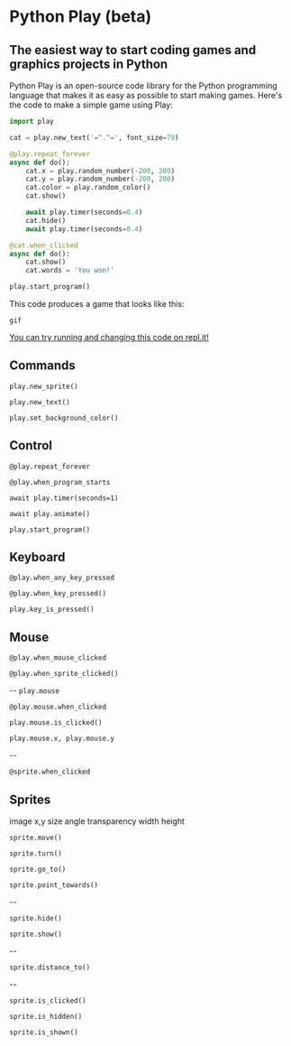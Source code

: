 # Python Play (beta)
## The easiest way to start coding games and graphics projects in Python

Python Play is an open-source code library for the Python programming language that makes it as easy as possible to start making games. Here's the code to make a simple game using Play:

```python
import play

cat = play.new_text('=^.^=', font_size=70)

@play.repeat_forever
async def do():
    cat.x = play.random_number(-200, 200)
    cat.y = play.random_number(-200, 200)
    cat.color = play.random_color()
    cat.show()

    await play.timer(seconds=0.4)
    cat.hide()
    await play.timer(seconds=0.4)

@cat.when_clicked
async def do():
    cat.show()
    cat.words = 'You won!'

play.start_program()
```

This code produces a game that looks like this:

    gif

[You can try running and changing this code on repl.it!](todo)


## Commands

`play.new_sprite()`

`play.new_text()`

`play.set_background_color()`

## Control

`@play.repeat_forever`

`@play.when_program_starts`

`await play.timer(seconds=1)`

`await play.animate()`

`play.start_program()`

## Keyboard 

`@play.when_any_key_pressed`

`@play.when_key_pressed()`

`play.key_is_pressed()`


## Mouse

`@play.when_mouse_clicked`

`@play.when_sprite_clicked()`

--
`play.mouse`

`@play.mouse.when_clicked`

`play.mouse.is_clicked()`

`play.mouse.x, play.mouse.y`

--

`@sprite.when_clicked`


## Sprites


image
x,y
size
angle
transparency
width
height

`sprite.move()`

`sprite.turn()`

`sprite.go_to()`

`sprite.point_towards()`

--

`sprite.hide()`

`sprite.show()`

--

`sprite.distance_to()`

--

`sprite.is_clicked()`

`sprite.is_hidden()`

`sprite.is_shown()`

